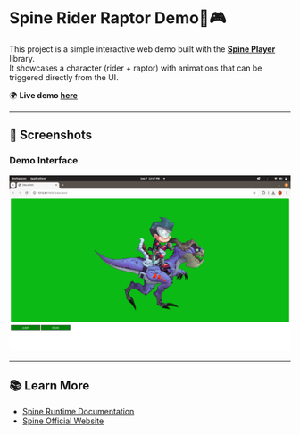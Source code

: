 # Spine Rider Raptor Demo🦖🎮

This project is a simple interactive web demo built with the **[Spine Player](http://esotericsoftware.com/spine-player)** library.  
It showcases a character (rider + raptor) with animations that can be triggered directly from the UI.

🌍 **Live demo [here](https://spineproject1.onrender.com)**

---

## 📸 Screenshots

### Demo Interface
![Spine Project Screenshot](assets/screenshot.png)

---

## 📚 Learn More

- [Spine Runtime Documentation](http://esotericsoftware.com/spine-player)
- [Spine Official Website](http://esotericsoftware.com/)
